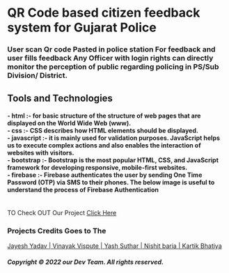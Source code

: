<h1> QR Code based citizen feedback system for Gujarat Police   </h1>


<h3> User scan Qr  code Pasted in police station For feedback and user fills feedback Any Officer with login rights can directly monitor the perception of public regarding policing in PS/Sub Division/ District.</h3>

<h2> Tools and Technologies   </h2>
<h4>  - html :- for basic structure of the structure of web pages that are displayed on the World Wide Web (www). <br>
- css :- CSS describes how HTML elements should be displayed. <br>
- javascript :-  it is mainly used for validation purposes. JavaScript helps us to execute complex actions and also enables the interaction of websites with visitors. <br>
- bootstrap :- Bootstrap is the most popular HTML, CSS, and JavaScript framework for developing responsive, mobile-first websites. <br>
- firebase :- Firebase authenticates the user by sending One Time Password (OTP) via SMS to their phones. The below image is useful to understand the process of Firebase Authentication                                                                            </h4>  <br>
TO Check OUT Our Project      <a href="https://jayeshyadav99.github.io/"  > Click Here </a>


<h3>Projects Credits Goes to The     </h3>
<a href="https://github.com/JayeshYadav99" >        Jayesh Yadav                                                  | </a> 
<a href="https://github.com/VinayakVispute" >       Vinayak Vispute                                               |   </a> 
 <a href="https://github.com/Yash636261" >     Yash Suthar                               | </a>        
<a href="https://github.com/Nishitbaria" >       Nishit baria                                    | </a>
<a href="https://github.com/kartik2433" >      Kartik Bhatiya                                 </a>  









<h5>   Copyright © 2022  our Dev Team. All rights reserved. </h5>

 
